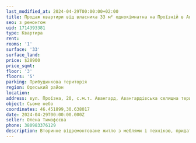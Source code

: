 ```yaml
---
last_modified_at: 2024-04-29T00:00:00+02:00
title: Продаж квартири від власника 33 м² однокімнатна на Проїзній в Авангарді
seo: з ремонтом
uid: 1714393381
type: Квартира
rent:
rooms: '1'
surface: '33'
surface_land:
price: $28900
price_sqmt:
floor: '3'
floors: '5'
parking: Прибудинкова територія
region: Одеський район
location:
address: вул. Проїзна, 20, с.м.т. Авангард, Авангардівська селищна територіальна громада
object: Сьоме небо
coordinates: 46.451899,30.638017
date: 2024-04-29T00:00:00.000Z
seller: Олена Тимофєєва
phone: 380983376129
description: Вторинне відремонтоване житло з меблями і технікою, придатне і готова для проживання
---
```

